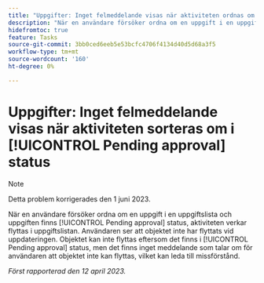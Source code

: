 ```yaml
---
title: "Uppgifter: Inget felmeddelande visas när aktiviteten ordnas om i statusen Väntar på godkännande"
description: "När en användare försöker ordna om en uppgift i en uppgiftslista och uppgiften finns i [!UICONTROL Pending approval] status, aktiviteten verkar flyttas i uppgiftslistan. Användaren ser att objektet inte har flyttats vid uppdateringen. Objektet kan inte flyttas eftersom det finns i [!UICONTROL Pending approval] status, men det finns inget meddelande som talar om för användaren att objektet inte kan flyttas, vilket kan leda till missförstånd."
hidefromtoc: true
feature: Tasks
source-git-commit: 3bb0ced6eeb5e53bcfc4706f4134d40d5d68a3f5
workflow-type: tm+mt
source-wordcount: '160'
ht-degree: 0%

---
```



# Uppgifter: Inget felmeddelande visas när aktiviteten sorteras om i [!UICONTROL Pending approval] status

>[!NOTE]
>
>Detta problem korrigerades den 1 juni 2023.

När en användare försöker ordna om en uppgift i en uppgiftslista och uppgiften finns [!UICONTROL Pending approval] status, aktiviteten verkar flyttas i uppgiftslistan. Användaren ser att objektet inte har flyttats vid uppdateringen. Objektet kan inte flyttas eftersom det finns i [!UICONTROL Pending approval] status, men det finns inget meddelande som talar om för användaren att objektet inte kan flyttas, vilket kan leda till missförstånd.

_Först rapporterad den 12 april 2023._

